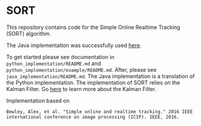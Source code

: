 # SORT

This repository contains code for the Simple Online Realtime Tracking (SORT) algorithm. 

The Java implementation was successfully used [here](https://szonov.com/programming/2021/03/28/prototype/).

To get started please see documentation in `python_implementation/README.md` and `python_implementation/example/README.md`. After, please see `java_implementation/README.md`. The Java implementation is a translation of the Python implementation. The implementation of SORT relies on the Kalman Filter. Go [here](https://github.com/mannyray/KalmanFilter) to learn more about the Kalman Filter.


Implementation based on

```
Bewley, Alex, et al. "Simple online and realtime tracking." 2016 IEEE international conference on image processing (ICIP). IEEE, 2016.
```
